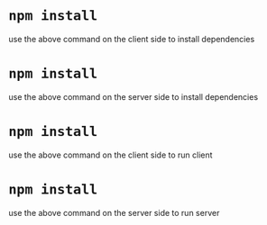 # `npm install`
use the above command on the client side to install dependencies

# `npm install`
use the above command on the server side to install dependencies

# `npm install`
use the above command on the client side to run client

# `npm install`
use the above command on the server side to run server